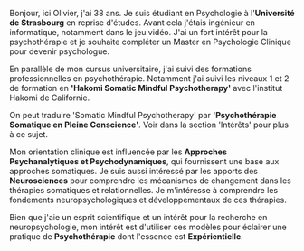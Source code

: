 Bonjour, ici Olivier, j'ai 38 ans. Je suis étudiant en Psychologie à l'**Université de Strasbourg** en reprise d'études. Avant cela j'étais ingénieur en informatique, notamment dans le jeu vidéo. J'ai un fort intérêt pour la psychothérapie et je souhaite compléter un Master en Psychologie Clinique pour devenir psychologue.

En parallèle de mon cursus universitaire, j'ai suivi des formations professionnelles en psychothérapie. Notamment j'ai suivi les niveaux 1 et 2 de formation en **'Hakomi Somatic Mindful Psychotherapy'** avec l'institut Hakomi de Californie.

On peut traduire 'Somatic Mindful Psychotherapy' par **'Psychothérapie Somatique en Pleine Conscience'**. Voir dans la section 'Intérêts' pour plus à ce sujet.

Mon orientation clinique est influencée par les **Approches Psychanalytiques et Psychodynamiques**, qui fournissent une base aux approches somatiques. Je suis aussi intéressé par les apports des **Neurosciences** pour comprendre les mécanismes de changement dans les thérapies somatiques et relationnelles. Je m'intéresse à comprendre les fondements neuropsychologiques et développementaux de ces thérapies.

Bien que j'aie un esprit scientifique et un intérêt pour la recherche en neuropsychologie, mon intérêt est d'utiliser ces modèles pour éclairer une pratique de **Psychothérapie** dont l'essence est **Expérientielle**.